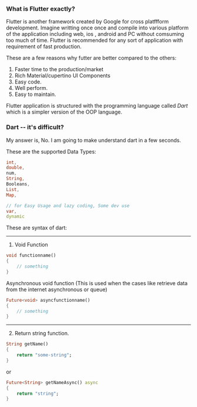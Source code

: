 ### What is **Flutter** exactly?

Flutter is another framework created by Google for cross platffform development. Imagine writting once once and compile into various platform of the application including web, ios , android and PC without comsuming too much of time. Flutter is recommended for any sort of application with requirement of fast production.

These are a few reasons why futter are better compared to the others:

1. Faster time to the production/market
2. Rich Material/cupertino UI Components
3. Easy code.
4. Well perform.
5. Easy to maintain.

Flutter application is structured with the programming language called *Dart* which is a simpler version of the OOP language.

### Dart -- it's difficult? 

My answer is, No. I am going to make understand dart in a few seconds.

These are the supported Data Types:
```dart
int, 
double, 
num,
String,
Booleans,
List,
Map,

// for Easy Usage and lazy coding, Some dev use 
var,
dynamic
```

These are  syntax of dart:

---
1. Void Function 
```dart
void functionname()
{
    // something 
}
```

Asynchronous void function (This is used when the cases like retrieve data from the internet asynchronous or queue)
```dart
Future<void> asyncfunctionname()
{
    // something
}
```
---

2. Return string function.
```dart
String getName()
{
    return "some-string";
}
```

or

```dart
Future<String> getNameAsync() async 
{
    return "string";
}
```

